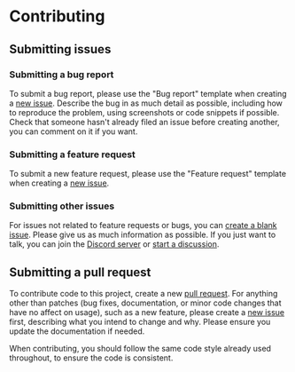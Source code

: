 # Contributing

## Submitting issues

### Submitting a bug report

To submit a bug report, please use the "Bug report" template when creating a [new issue](https://github.com/eartharoid/leekslazylogger-express/issues/new/choose). Describe the bug in as much detail as possible, including how to reproduce the problem, using screenshots or code snippets if possible. Check that someone hasn't already filed an issue before creating another, you can comment on it if you want.

### Submitting a feature request

To submit a new feature request, please use the "Feature request" template when creating a [new issue](https://github.com/eartharoid/leekslazylogger-express/issues/new/choose).

### Submitting other issues

For issues not related to feature requests or bugs, you can [create a blank issue](https://github.com/eartharoid/leekslazylogger-express/issues/new). Please give us as much information as possible. If you just want to talk, you can join the [Discord server](https://github.com/eartharoid/leekslazylogger-express#support) or [start a discussion](https://github.com/eartharoid/leekslazylogger-express/discussions).

## Submitting a pull request

To contribute code to this project, create a new [pull request](https://github.com/eartharoid/leekslazylogger-express/pulls). For anything other than patches (bug fixes, documentation, or minor code changes that have no affect on usage), such as a new feature, please create a [new issue](https://github.com/eartharoid/leekslazylogger-express/issues/new/choose) first, describing what you intend to change and why. Please ensure you update the documentation if needed.

When contributing, you should follow the same code style already used throughout, to ensure the code is consistent.
